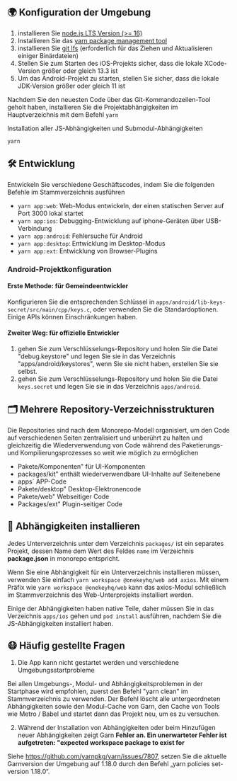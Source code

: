 
## 🌍 Konfiguration der Umgebung

1. installieren Sie [node.js LTS Version (>= 16)](https://nodejs.org/en/)
2. Installieren Sie das [yarn package management tool](https://yarnpkg.com/)
3. installieren Sie [git lfs](https://git-lfs.github.com/) (erforderlich für das Ziehen und Aktualisieren einiger Binärdateien)
4. Stellen Sie zum Starten des iOS-Projekts sicher, dass die lokale XCode-Version größer oder gleich 13.3 ist
5. Um das Android-Projekt zu starten, stellen Sie sicher, dass die lokale JDK-Version größer oder gleich 11 ist

Nachdem Sie den neuesten Code über das Git-Kommandozeilen-Tool geholt haben, installieren Sie die Projektabhängigkeiten im Hauptverzeichnis mit dem Befehl ``yarn``

Installation aller JS-Abhängigkeiten und Submodul-Abhängigkeiten

```
yarn
```

## 🛠 Entwicklung

Entwickeln Sie verschiedene Geschäftscodes, indem Sie die folgenden Befehle im Stammverzeichnis ausführen

- `yarn app:web`: Web-Modus entwickeln, der einen statischen Server auf Port 3000 lokal startet
- `yarn app:ios`: Debugging-Entwicklung auf iphone-Geräten über USB-Verbindung
- `yarn app:android`: Fehlersuche für Android
- `yarn app:desktop`: Entwicklung im Desktop-Modus
- `yarn app:ext`: Entwicklung von Browser-Plugins

### Android-Projektkonfiguration

#### Erste Methode: für Gemeindeentwickler

Konfigurieren Sie die entsprechenden Schlüssel in `apps/android/lib-keys-secret/src/main/cpp/keys.c`, oder verwenden Sie die Standardoptionen. Einige APIs können Einschränkungen haben.

#### Zweiter Weg: für offizielle Entwickler

1. gehen Sie zum Verschlüsselungs-Repository und holen Sie die Datei "debug.keystore" und legen Sie sie in das Verzeichnis "apps/android/keystores", wenn Sie sie nicht haben, erstellen Sie sie selbst.
2. gehen Sie zum Verschlüsselungs-Repository und holen Sie die Datei `keys.secret` und legen Sie sie in das Verzeichnis `apps/android`.

## 🗂 Mehrere Repository-Verzeichnisstrukturen

Die Repositories sind nach dem Monorepo-Modell organisiert, um den Code auf verschiedenen Seiten zentralisiert und unberührt zu halten und gleichzeitig die Wiederverwendung von Code während des Paketierungs- und Kompilierungsprozesses so weit wie möglich zu ermöglichen

- Pakete/Komponenten" für UI-Komponenten
- packages/kit" enthält wiederverwendbare UI-Inhalte auf Seitenebene
- apps` APP-Code
- Pakete/desktop" Desktop-Elektronencode
- Pakete/web" Webseitiger Code
- Packages/ext" Plugin-seitiger Code

## 🧲 Abhängigkeiten installieren

Jedes Unterverzeichnis unter dem Verzeichnis `packages/` ist ein separates Projekt, dessen Name dem Wert des Feldes `name` im Verzeichnis **package.json** in monorepo entspricht.

Wenn Sie eine Abhängigkeit für ein Unterverzeichnis installieren müssen, verwenden Sie einfach `yarn workspace @onekeyhq/web add axios`. Mit einem Präfix wie `yarn workspace @onekeyhq/web` kann das axios-Modul schließlich im Stammverzeichnis des Web-Unterprojekts installiert werden.

Einige der Abhängigkeiten haben native Teile, daher müssen Sie in das Verzeichnis `apps/ios` gehen und `pod install` ausführen, nachdem Sie die JS-Abhängigkeiten installiert haben.

## 😷 Häufig gestellte Fragen

1. Die App kann nicht gestartet werden und verschiedene Umgebungsstartprobleme

Bei allen Umgebungs-, Modul- und Abhängigkeitsproblemen in der Startphase wird empfohlen, zuerst den Befehl "yarn clean" im Stammverzeichnis zu verwenden. Der Befehl löscht alle untergeordneten Abhängigkeiten sowie den Modul-Cache von Garn, den Cache von Tools wie Metro / Babel und startet dann das Projekt neu, um es zu versuchen.

2. Während der Installation von Abhängigkeiten oder beim Hinzufügen neuer Abhängigkeiten zeigt Garn **Fehler an. Ein unerwarteter Fehler ist aufgetreten: "expected workspace package to exist for**

Siehe https://github.com/yarnpkg/yarn/issues/7807, setzen Sie die aktuelle Garnversion der Umgebung auf 1.18.0 durch den Befehl „yarn policies set-version 1.18.0“.
